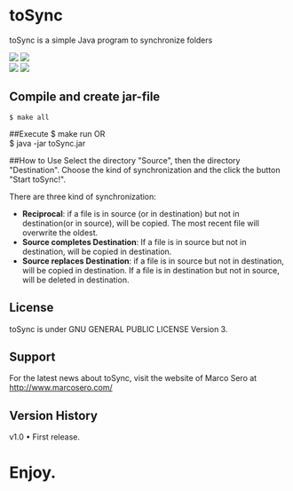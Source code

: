 # toSync
toSync is a simple Java program to synchronize folders

![](http://www.marcosero.com/files/tosync/tosync1.png)	![](http://www.marcosero.com/files/tosync/tosync2.png)  
![](http://www.marcosero.com/files/tosync/tosync3.png)	![](http://www.marcosero.com/files/tosync/tosync4.png)  


## Compile and create jar-file
	$ make all

##Execute
	$ make run
OR  
	$ java -jar toSync.jar

##How to Use
Select the directory "Source", then the directory "Destination". Choose the kind of synchronization and the click the button "Start toSync!".  

There are three kind of  synchronization:  
-   __Reciprocal__: if a file is in source (or in destination) but not in destination(or in source), will be copied. The most recent file will overwrite the oldest.  
-   __Source completes Destination__: If a file is in source but not in destination, will be copied in destination.  
-   __Source replaces Destination__: if a file is in source but not in destination, will be copied in destination. If a file is in destination but not in source, will be deleted in destination.  


## License
toSync is under GNU GENERAL PUBLIC LICENSE Version 3.

## Support
For the latest news about toSync, visit the website of Marco Sero at http://www.marcosero.com/

## Version History
v1.0
• First release.

# Enjoy.